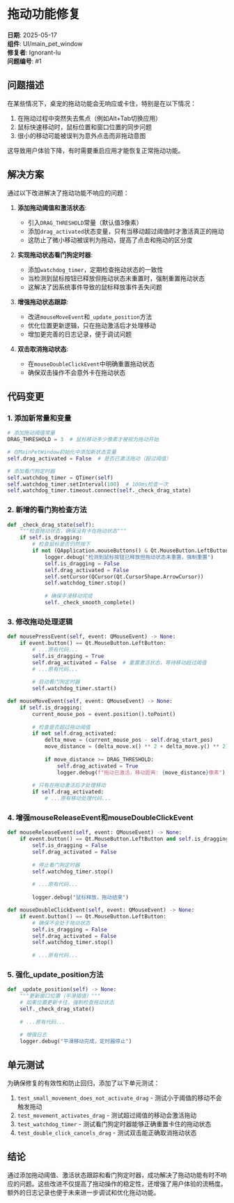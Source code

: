 # 拖动功能修复

**日期**: 2025-05-17  
**组件**: UI/main_pet_window  
**修复者**: Ignorant-lu  
**问题编号**: #1  

## 问题描述

在某些情况下，桌宠的拖动功能会无响应或卡住，特别是在以下情况：

1. 在拖动过程中突然失去焦点（例如Alt+Tab切换应用）
2. 鼠标快速移动时，鼠标位置和窗口位置的同步问题
3. 很小的移动可能被误判为意外点击而非拖动意图

这导致用户体验下降，有时需要重启应用才能恢复正常拖动功能。

## 解决方案

通过以下改进解决了拖动功能不响应的问题：

1. **添加拖动阈值和激活状态**:
   - 引入`DRAG_THRESHOLD`常量（默认值3像素）
   - 添加`drag_activated`状态变量，只有当移动超过阈值时才激活真正的拖动
   - 这防止了微小移动被误判为拖动，提高了点击和拖动的区分度

2. **实现拖动状态看门狗定时器**:
   - 添加`watchdog_timer`，定期检查拖动状态的一致性
   - 当检测到鼠标按钮已释放但拖动状态未重置时，强制重置拖动状态
   - 这解决了因系统事件导致的鼠标释放事件丢失问题

3. **增强拖动状态跟踪**:
   - 改进`mouseMoveEvent`和`_update_position`方法
   - 优化位置更新逻辑，只在拖动激活后才处理移动
   - 增加更完善的日志记录，便于调试问题

4. **双击取消拖动状态**:
   - 在`mouseDoubleClickEvent`中明确重置拖动状态
   - 确保双击操作不会意外卡在拖动状态

## 代码变更

### 1. 添加新常量和变量

```python
# 添加拖动阈值常量
DRAG_THRESHOLD = 3  # 鼠标移动多少像素才被视为拖动开始

# 在MainPetWindow初始化中添加新状态变量
self.drag_activated = False  # 是否已激活拖动（超过阈值）

# 添加看门狗定时器
self.watchdog_timer = QTimer(self)
self.watchdog_timer.setInterval(100)  # 100ms检查一次
self.watchdog_timer.timeout.connect(self._check_drag_state)
```

### 2. 新增的看门狗检查方法

```python
def _check_drag_state(self):
    """检查拖动状态，确保没有卡在拖动状态"""
    if self.is_dragging:
        # 检查鼠标是否仍然按下
        if not (QApplication.mouseButtons() & Qt.MouseButton.LeftButton):
            logger.debug("检测到鼠标按钮已释放但拖动状态未重置，强制重置")
            self.is_dragging = False
            self.drag_activated = False
            self.setCursor(QCursor(Qt.CursorShape.ArrowCursor))
            self.watchdog_timer.stop()
            
            # 确保平滑移动完成
            self._check_smooth_complete()
```

### 3. 修改拖动处理逻辑

```python
def mousePressEvent(self, event: QMouseEvent) -> None:
    if event.button() == Qt.MouseButton.LeftButton:
        # ...原有代码...
        self.is_dragging = True
        self.drag_activated = False  # 重置激活状态，等待移动超过阈值
        # ...原有代码...
        
        # 启动看门狗定时器
        self.watchdog_timer.start()

def mouseMoveEvent(self, event: QMouseEvent) -> None:
    if self.is_dragging:
        current_mouse_pos = event.position().toPoint()
        
        # 检查是否超过拖动阈值
        if not self.drag_activated:
            delta_move = (current_mouse_pos - self.drag_start_pos)
            move_distance = (delta_move.x() ** 2 + delta_move.y() ** 2) ** 0.5
            
            if move_distance >= DRAG_THRESHOLD:
                self.drag_activated = True
                logger.debug(f"拖动已激活，移动距离: {move_distance}像素")
        
        # 只有在拖动激活后才处理移动
        if self.drag_activated:
            # ...原有移动处理代码...
```

### 4. 增强mouseReleaseEvent和mouseDoubleClickEvent

```python
def mouseReleaseEvent(self, event: QMouseEvent) -> None:
    if event.button() == Qt.MouseButton.LeftButton and self.is_dragging:
        self.is_dragging = False
        self.drag_activated = False
        
        # 停止看门狗定时器
        self.watchdog_timer.stop()
        
        # ...原有代码...
        
        logger.debug("鼠标释放，拖动结束")

def mouseDoubleClickEvent(self, event: QMouseEvent) -> None:
    if event.button() == Qt.MouseButton.LeftButton:
        # 确保不会处于拖动状态
        self.is_dragging = False
        self.drag_activated = False
        self.watchdog_timer.stop()
        
        # ...原有代码...
```

### 5. 强化_update_position方法

```python
def _update_position(self) -> None:
    """更新窗口位置（平滑插值）"""
    # 如果位置更新卡住，强制检查拖动状态
    self._check_drag_state()
    
    # ...原有代码...
    
    # 增强日志
    logger.debug("平滑移动完成，定时器停止")
```

## 单元测试

为确保修复的有效性和防止回归，添加了以下单元测试：

1. `test_small_movement_does_not_activate_drag` - 测试小于阈值的移动不会触发拖动
2. `test_movement_activates_drag` - 测试超过阈值的移动会激活拖动
3. `test_watchdog_timer` - 测试看门狗定时器能够正确重置卡住的拖动状态
4. `test_double_click_cancels_drag` - 测试双击能正确取消拖动状态

## 结论

通过添加拖动阈值、激活状态跟踪和看门狗定时器，成功解决了拖动功能有时不响应的问题。这些改进不仅提高了拖动操作的稳定性，还增强了用户体验的流畅度。额外的日志记录也便于未来进一步调试和优化拖动功能。 